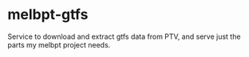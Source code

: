 # melbpt-gtfs
Service to download and extract gtfs data from PTV, and serve just the parts my melbpt project needs.

